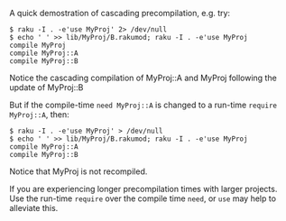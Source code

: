 A quick demostration of cascading precompilation, e.g. try:

```
$ raku -I . -e'use MyProj' 2> /dev/null
$ echo ' ' >> lib/MyProj/B.rakumod; raku -I . -e'use MyProj
compile MyProj
compile MyProj::A
compile MyProj::B
```

Notice the cascading compilation of MyProj::A and MyProj following the update of MyProj::B

But if the compile-time `need MyProj::A` is changed to a run-time `require MyProj::A`, then:

```
$ raku -I . -e'use MyProj' > /dev/null
$ echo ' ' >> lib/MyProj/B.rakumod; raku -I . -e'use MyProj
compile MyProj::A
compile MyProj::B
```

Notice that MyProj is not recompiled.

If you are experiencing longer precompilation times with larger projects.
Use the run-time `require` over the compile time `need`, or `use` may help
to alleviate this.

